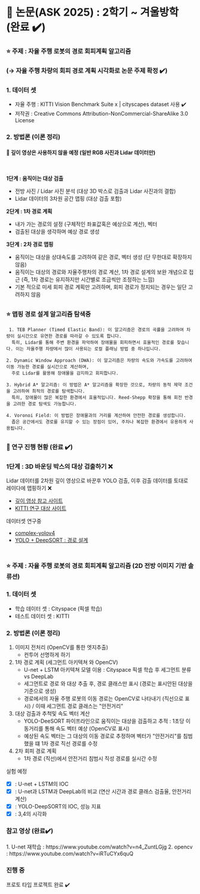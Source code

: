 # 🥇 논문(ASK 2025) : 2학기 ~ 겨울방학 (완료 ✔️)
### :star: 주제 : 자율 주행 로봇의 경로 회피계획 알고리즘 
### (→ 자율 주행 차량의 회피 경로 계획 시각화로 논문 주제 확정 ✔️)
<h3>1. 데이터 셋</h3>

- 자율 주행 : KITTI Vision Benchmark Suite x | cityscapes dataset 사용 ✔️
- 저작권 : Creative Commons Attribution-NonCommercial-ShareAlike 3.0 License

<h3>2. 방법론 (이론 정리)</h3>
<h4>🥈 깊이 영상은 사용하지 않을 예정 (일반 RGB 사진과 Lidar 데이터만)</h4><br>

**1단계 : 움직이는 대상 검출**
- 전방 사진 / Lidar 사진 분석 (대상 3D 박스로 검출과 Lidar 사진과의 결합)
- Lidar 데이터의 3차원 공간 맵핑 (대상 검출 포함)

**2단계 : 1차 경로 계획**
- 내가 가는 경로의 설정 (구체적인 좌표값혹은 예상으로 계산), 벡터
- 검출된 대상을 생각하며 예상 경로 생성

**3단계 : 2차 경로 맵핑**
- 움직이는 대상을 상대속도를 고려하여 같은 경로, 벡터 생성 (단 무한대로 확장하지 않음)
- 움직이는 대상의 경로와 자율주행차의 경로 계산, 1차 경로 설계의 보완 개념으로 접근 (즉, 1차 경로는 유지하지만 시간별로 조금씩만 조정하는 느낌)
- 기본 적으로 미세 회피 경로 계획만 고려하며, 회피 경로가 정지되는 경우는 일단 고려하지 않음 <br>
##
### :star: 맵핑 경로 설계 알고리즘 탐색중
<pre><code> 1. TEB Planner (Timed Elastic Band): 이 알고리즘은 경로의 곡률을 고려하여 차량이 실시간으로 유연한 경로를 따라갈 수 있도록 합니다. 
  특히, Lidar를 통해 주변 환경을 파악하여 장애물을 회피하면서 효율적인 경로를 찾습니다. 이는 자율주행 차량에서 많이 사용되는 로컬 플래닝 방법 중 하나입니다​.
  
2. Dynamic Window Approach (DWA): 이 알고리즘은 차량의 속도와 가속도를 고려하여 이동 가능한 경로를 실시간으로 계산하며, 
  주로 Lidar를 활용해 장애물을 감지하고 회피합니다​.
  
3. Hybrid A* 알고리즘: 이 방법은 A* 알고리즘을 확장한 것으로, 차량의 동적 제약 조건을 고려하여 최적의 경로를 탐색합니다. 
  특히, 장애물이 많은 복잡한 환경에서 효율적입니다. Reed-Shepp 확장을 통해 회전 반경을 고려한 경로 탐색도 가능합니다​.
  
4. Voronoi Field: 이 방법은 장애물과의 거리를 계산하여 안전한 경로를 생성합니다. 
  좁은 공간에서도 경로를 유지할 수 있는 장점이 있어, 주차나 복잡한 환경에서 유용하게 사용됩니다​.
</code></pre>

##
### 🏴 연구 진행 현황 (완료 ✔️)
### 1단계 : 3D 바운딩 박스의 대상 검출하기 ❌
Lidar 데이터를 2차원 깊이 영상으로 바꾼후 YOLO 검출, 이후 검출 데이터를 토대로 레이다에 맵핑하기 ❌
- [깊이 영상 참고 사이트](https://velog.io/@happy_quokka/Sensor-Fusion-%ED%94%84%EB%A1%9C%EC%A0%9D%ED%8A%B8-3.-LiDAR-Projection-%EA%B3%BC%EC%A0%95-%EB%B0%8F-%EA%B5%AC%ED%98%84-Open3D-Mayavi)
- [KITTI 연구 대상 사이트](https://github.com/kuixu/kitti_object_vis?tab=readme-ov-file)

데이터셋 연구중

- [complex-yolov4](https://www.youtube.com/watch?v=F3IEobi7Li4)
- [YOLO + DeepSORT : 경로 설계](https://www.youtube.com/watch?v=w80cToFgto8) <br><br>
##
### :star: 주제 : 자율 주행 로봇의 경로 회피계획 알고리즘 (2D 전방 이미지 기반 솔류션)
<h3>1. 데이터 셋</h3>

- 학습 데이터 셋 : Cityspace (픽셀 학습)
- 테스트 데이터 셋 : KITTI

<h3>2. 방법론 (이론 정리)</h3>

1. 이미지 전처리 (OpenCV를 통한 엣지추출)
   - 컨투어 선명하게 하기
2. 1차 경로 계획 (세그먼트 아키텍쳐 와 OpenCV)
   - U-net + LSTM 아키텍쳐 모델 이용 : Cityspace 픽셀 학습 후 세그먼트 분류 vs DeepLab
   - 세그먼트로 경로 와 대상 추출 후, 경로 클래스만 표시 (경로는 표시안된 대상을 기준으로 생성)
   - 경로에서의 자율 주행 로봇의 이동 경로는 OpenCV로 나타내기 (직선으로 표시) / 이때 세그먼트 경로 클래스는 "안전거리"
3. 대상 검출과 추척및 속도 벡터 계산
   - YOLO-DeeSORT 파이프라인으로 움직이는 대상을 검출하고 추적 : 1초당 이동거리를 통해 속도 벡터 예상 (OpenCV로 표시)
   - 예상된 속도 벡터는 그 대상의 이동 경로로 추정하며 벡터가 "안전거리"를 침범했을 떄 1차 경로 직선 경로를 수정
4. 2차 회피 경로 계획
   - 1차 경로 (직선)에서 안전거리 침범시 직성 경로를 실시간 수정

실험 예정
- [x] : U-net + LSTM의 IOC
- [x] : U-net과 LSTM과 DeepLab의 비교 (연산 시간과 경로 클래스 검출율, 안전거리 계산)
- [x] : YOLO-DeepSORT의 IOC, 성능 지표
- [x] : 3,4의 시각화

<h3>참고 영상 (완료✔️)</h3>
1. U-net 재학습 : https://www.youtube.com/watch?v=n4_ZuntLGjg
2. opencv : https://www.youtube.com/watch?v=iRTuCYx6quQ

<h3>진행 중</h3>
프로토 타입 프로젝트 완료 ✔️
